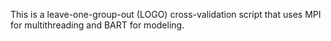 This is a leave-one-group-out (LOGO) cross-validation script that uses MPI for multithreading and BART for modeling.
